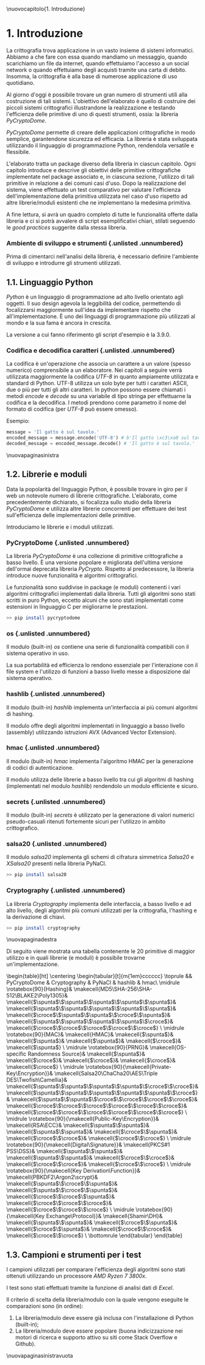 \nuovocapitolo{1. Introduzione}

# 1. Introduzione
La crittografia trova applicazione in un vasto insieme di sistemi informatici.
Abbiamo a che fare con essa quando mandiamo un messaggio, quando scarichiamo un file da internet, quando effettuiamo l'accesso a un social network o quando effettuiamo degli acquisti tramite una carta di debito.
Insomma, la crittografia è alla base di numerose applicazione di uso quotidiano.

Al giorno d'oggi è possibile trovare un gran numero di strumenti utili alla costruzione di tali sistemi.
L'obiettivo dell'elaborato è quello di costruire dei piccoli sistemi crittografici illustrandone la realizzazione e testando l'efficienza delle primitive di uno di questi strumenti, ossia: la libreria *PyCryptoDome*.

*PyCryptoDome* permette di creare delle applicazioni crittografiche in modo semplice, garantendone sicurezza ed efficacia.
La libreria è stata sviluppata utilizzando il linguaggio di programmazione Python, rendendola versatile e flessibile.

L'elaborato tratta un package diverso della libreria in ciascun capitolo.
Ogni capitolo introduce e descrive gli obiettivi delle primitive crittografiche implementate nel package associato e, in ciascuna sezione, l'utilizzo di tali primitive in relazione a dei comuni casi d'uso.
Dopo la realizzazione del sistema, viene effettuato un test comparativo per valutare l'efficienza dell'implementazione della primitiva utilizzata nel caso d'uso rispetto ad altre librerie/moduli esistenti che ne implementano la medesima primitiva.

A fine lettura, si avrà un quadro completo di tutte le funzionalità offerte dalla libreria e ci si potrà avvalere di script esemplificativi chiari, stilati seguendo le *good practices* suggerite dalla stessa libreria.

### Ambiente di sviluppo e strumenti {.unlisted .unnumbered}
Prima di cimentarci nell'analisi della libreria, è necessario definire l'ambiente di sviluppo e introdurre gli strumenti utilizzati.

## 1.1. Linguaggio Python
*Python* è un linguaggio di programmazione ad alto livello orientato agli oggetti. Il suo design agevola la leggibilità del codice, permettendo di focalizzarsi maggiormente sull'idea da implementare rispetto che all'implementazione. È uno dei linguaggi di programmazione più utilizzati al mondo e la sua fama è ancora in crescita.

La versione a cui fanno riferimento gli script d'esempio è la 3.9.0.

### Codifica e decodifica caratteri {.unlisted .unnumbered}
La codifica è un'operazione che associa un carattere a un valore (spesso numerico) comprensibile a un elaboratore.
Nei capitoli a seguire verrà utilizzata maggiormente la codifica *UTF-8* in quanto ampiamente utilizzata e standard di Python.
UTF-8 utilizza un solo byte per tutti i caratteri ASCII, due o più per tutti gli altri caratteri.
In python possono essere chiamati i metodi *encode* e *decode* su una variabile di tipo stringa per effettuarne la codifica e la decodifica. I metodi prendono come parametro il nome del formato di codifica (per *UTF-8* può essere omesso).

Esempio:

```python
message = 'Il gatto è sul tavolo.'
encoded_message = message.encode('UTF-8') # b'Il gatto \xc3\xa8 sul tavolo.'
decoded_message = encoded_message.decode() # 'Il gatto è sul tavolo.'
```

\nuovapaginasinistra

## 1.2. Librerie e moduli
Data la popolarità del linguaggio Python, è possibile trovare in giro per il web un notevole numero di librerie crittografiche. L'elaborato, come precedentemente dichiarato, si focalizza sullo studio della libreria *PyCryptoDome* e utilizza altre librerie concorrenti per effettuare dei test sull'efficienza delle implementazioni delle primitive.

Introduciamo le librerie e i moduli utilizzati.

### PyCryptoDome {.unlisted .unnumbered}

La libreria *PyCryptoDome* è una collezione di primitive crittografiche a basso livello.
È una versione popolare e migliorata dell'ultima versione dell'ormai deprecata libreria *PyCrypto*.
Rispetto al predecessore, la libreria introduce nuove funzionalità e algoritmi crittografici.

Le funzionalità sono suddivise in package (e moduli) contenenti i vari algoritmi crittografici implementati dalla libreria. Tutti gli algoritmi sono stati scritti in puro Python, eccetto alcuni che sono stati implementati come estensioni in linguaggio C per migliorarne le prestazioni.

```bash
>> pip install pycryptodome
```

### os {.unlisted .unnumbered}
Il modulo (built-in) *os* contiene una serie di funzionalità compatibili con il sistema operativo in uso.

La sua portabilità ed efficienza lo rendono essenziale per l'interazione con il file system e l'utilizzo di funzioni a basso livello messe a disposizione dal sistema operativo.

### hashlib {.unlisted .unnumbered}
Il modulo (built-in) *hashlib* implementa un'interfaccia ai più comuni algoritmi di hashing.

Il modulo offre degli algoritmi implementati in linguaggio a basso livello (assembly) utilizzando istruzioni AVX (Advanced Vector Extension).

### hmac {.unlisted .unnumbered}
Il modulo (built-in) *hmac* implementa l'algoritmo HMAC per la generazione di codici di autenticazione.

Il modulo utilizza delle librerie a basso livello tra cui gli algoritmi di hashing (implementati nel modulo *hashlib*) rendendolo un modulo efficiente e sicuro.

### secrets {.unlisted .unnumbered}
Il modulo (built-in) *secrets* è utilizzato per la generazione di valori numerici pseudo-casuali ritenuti fortemente sicuri per l'utilizzo in ambito crittografico.

### salsa20 {.unlisted .unnumbered}
Il modulo *salsa20* implementa gli schemi di cifratura simmetrica *Salsa20* e *XSalsa20* presenti nella libreria PyNaCl.

```bash
>> pip install salsa20
```

### Cryptography {.unlisted .unnumbered}
La libreria *Cryptography* implementa delle interfaccia, a basso livello e ad alto livello, degli algoritmi più comuni utilizzati per la crittografia, l'hashing e la derivazione di chiavi.

```bash
>> pip install cryptography
```

\nuovapaginadestra

Di seguito viene mostrata una tabella contenente le 20 primitive di maggior utilizzo e in quali librerie (e moduli) è possibile trovarne un'implementazione.

\begin{table}[ht]
\centering
\begin{tabular}[t]{m{1em}cccccc}
\toprule
&& PyCryptoDome & Cryptography & PyNaCl & hashlib & hmac\\
\midrule
\rotatebox{90}{Hashing}&
\makecell{MD5\\SHA-256\\SHA-512\\BLAKE2\\Poly1305}&
\makecell{$\spunta$\\$\spunta$\\$\spunta$\\$\spunta$\\$\spunta$}&
\makecell{$\spunta$\\$\spunta$\\$\spunta$\\$\spunta$\\$\spunta$}&
\makecell{$\croce$\\$\spunta$\\$\spunta$\\$\croce$\\$\spunta$}&
\makecell{$\spunta$\\$\spunta$\\$\spunta$\\$\spunta$\\$\croce$}&
\makecell{$\croce$\\$\croce$\\$\croce$\\$\croce$\\$\croce$}
\\
\midrule
\rotatebox{90}{MAC}&
\makecell{HMAC}&
\makecell{$\spunta$}&
\makecell{$\spunta$}&
\makecell{$\spunta$}&
\makecell{$\croce$}&
\makecell{$\spunta$}
\\
\midrule
\rotatebox{90}{PRNG}&
\makecell{OS-specific Randomness Source}&
\makecell{$\spunta$}&
\makecell{$\croce$}&
\makecell{$\croce$}&
\makecell{$\croce$}&
\makecell{$\croce$}
\\
\midrule
\rotatebox{90}{\makecell{Private-Key\\Encryption}}&
\makecell{Salsa20\\ChaCha20\\AES\\Triple DES\\Twofish\\Camellia}&
\makecell{$\spunta$\\$\spunta$\\$\spunta$\\$\spunta$\\$\croce$\\$\croce$}&
\makecell{$\spunta$\\$\spunta$\\$\spunta$\\$\spunta$\\$\spunta$\\$\croce$}&
\makecell{$\spunta$\\$\spunta$\\$\croce$\\$\croce$\\$\croce$\\$\croce$}&
\makecell{$\croce$\\$\croce$\\$\croce$\\$\croce$\\$\croce$\\$\croce$}&
\makecell{$\croce$\\$\croce$\\$\croce$\\$\croce$\\$\croce$\\$\croce$}
\\
\midrule
\rotatebox{90}{\makecell{Public-Key\\Encryption}}&
\makecell{RSA\\ECC}&
\makecell{$\spunta$\\$\spunta$}&
\makecell{$\spunta$\\$\spunta$}&
\makecell{$\croce$\\$\spunta$}&
\makecell{$\croce$\\$\croce$}&
\makecell{$\croce$\\$\croce$}
\\
\midrule
\rotatebox{90}{\makecell{Digital\\Signature}}&
\makecell{PKCS\#1 PSS\\DSS}&
\makecell{$\spunta$\\$\spunta$}&
\makecell{$\spunta$\\$\spunta$}&
\makecell{$\croce$\\$\croce$}&
\makecell{$\croce$\\$\croce$}&
\makecell{$\croce$\\$\croce$}
\\
\midrule
\rotatebox{90}{\makecell{Key Derivation\\Function}}&
\makecell{PBKDF2\\Argon2\\scrypt}&
\makecell{$\spunta$\\$\croce$\\$\spunta$}&
\makecell{$\spunta$\\$\croce$\\$\spunta$}&
\makecell{$\croce$\\$\croce$\\$\spunta$}&
\makecell{$\croce$\\$\croce$\\$\croce$}&
\makecell{$\croce$\\$\croce$\\$\croce$}
\\
\midrule
\rotatebox{90}{\makecell{Key Exchange\\Protocol}}&
\makecell{Shamir\\DH}&
\makecell{$\spunta$\\$\spunta$}&
\makecell{$\croce$\\$\spunta$}&
\makecell{$\croce$\\$\spunta$}&
\makecell{$\croce$\\$\croce$}&
\makecell{$\croce$\\$\croce$}
\\
\bottomrule
\end{tabular}
\end{table}

## 1.3. Campioni e strumenti per i test
I campioni utilizzati per comparare l'efficienza degli algoritmi sono stati ottenuti utilizzando un processore *AMD Ryzen 7 3800x*.

I test sono stati effettuati tramite la funzione di analisi dati di *Excel*.

Il criterio di scelta della libreria/modulo con la quale vengono eseguite le comparazioni sono (in ordine):

1. La libreria/modulo deve essere già inclusa con l'installazione di Python (built-in);
2. La libreria/modulo deve essere popolare (buona indicizzazione nei motori di ricerca e supporto attivo su siti come Stack Overflow e Github).

\nuovapaginasinistravuota
